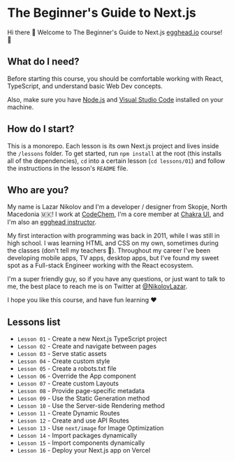 # The Beginner's Guide to Next.js

Hi there 👋 Welcome to The Beginner's Guide to Next.js [egghead.io](https://egghead.io) course! 🚀

## What do I need?

Before starting this course, you should be comfortable working with React, TypeScript, and understand basic Web Dev concepts.

Also, make sure you have [Node.js](https://nodejs.org/) and [Visual Studio Code](https://code.visualstudio.com/) installed on your machine.

## How do I start?

This is a monorepo. Each lesson is its own Next.js project and lives inside the `/lessons` folder. To get started, run `npm install` at the root (this installs all of the dependencies), `cd` into a certain lesson (`cd lessons/01`) and follow the instructions in the lesson's `README` file.

## Who are you?

My name is Lazar Nikolov and I'm a developer / designer from Skopje, North Macedonia 🇲🇰! I work at [CodeChem](https://codechem.com), I'm a core member at [Chakra UI](https://chakra-ui.com), and I'm also an [egghead instructor](https://egghead.io/q/resources-by-lazar-nikolov).

My first interaction with programming was back in 2011, while I was still in high school. I was learning HTML and CSS on my own, sometimes during the classes (don't tell my teachers 🤫). Throughout my career I've been developing mobile apps, TV apps, desktop apps, but I've found my sweet spot as a Full-stack Engineer working with the React ecosystem.

I'm a super friendly guy, so if you have any questions, or just want to talk to me, the best place to reach me is on Twitter at [@NikolovLazar](https://twitter.com/NikolovLazar).

I hope you like this course, and have fun learning ❤️

## Lessons list

- `Lesson 01` - Create a new Next.js TypeScript project
- `Lesson 02` - Create and navigate between pages
- `Lesson 03` - Serve static assets
- `Lesson 04` - Create custom style
- `Lesson 05` - Create a robots.txt file
- `Lesson 06` - Override the App component
- `Lesson 07` - Create custom Layouts
- `Lesson 08` - Provide page-specific metadata
- `Lesson 09` - Use the Static Generation method
- `Lesson 10` - Use the Server-side Rendering method
- `Lesson 11` - Create Dynamic Routes
- `Lesson 12` - Create and use API Routes
- `Lesson 13` - Use `next/image` for Image Optimization
- `Lesson 14` - Import packages dynamically
- `Lesson 15` - Import components dynamically
- `Lesson 16` - Deploy your Next.js app on Vercel
